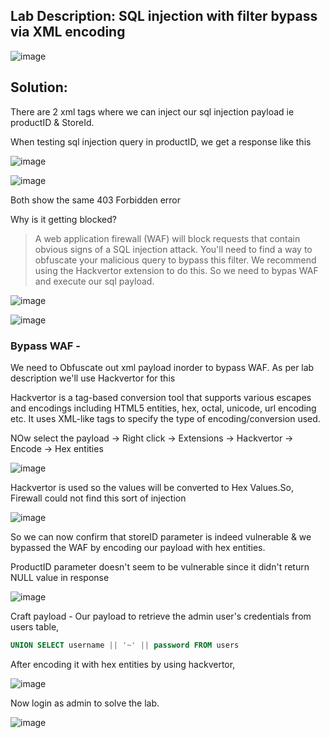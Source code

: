 ## Lab Description: SQL injection with filter bypass via XML encoding

![image](https://github.com/jayshah17/PortSwiggerLabs/assets/76842630/4279fb2e-55f5-499c-8936-fd612403ce58)

## Solution: 

There are 2 xml tags where we can inject our sql injection payload ie productID & StoreId. 

When testing sql injection query in productID, we get a response like this

![image](https://github.com/jayshah17/PortSwiggerLabs/assets/76842630/2a81365b-dbc0-4e01-bc7c-bd6e272d91c9)

![image](https://github.com/jayshah17/PortSwiggerLabs/assets/76842630/cd7b1d81-0beb-4fd3-b87b-7d2005960ab7)

Both show the same 403 Forbidden error

Why is it getting blocked?

> A web application firewall (WAF) will block requests that contain obvious signs of a SQL injection attack. You'll need to find a way to obfuscate your malicious query to bypass this filter. We recommend using the Hackvertor extension to do this. 
So we need to bypas WAF and execute our sql payload.

![image](https://github.com/jayshah17/PortSwiggerLabs/assets/76842630/c4d9c511-a832-40a1-b508-eba1d0728abf)

![image](https://github.com/jayshah17/PortSwiggerLabs/assets/76842630/d95a153c-7ae2-4239-967f-2a05cf5b7275)

### Bypass WAF -

We need to Obfuscate out xml payload inorder to bypass WAF. As per lab description we'll use Hackvertor for this

Hackvertor is a tag-based conversion tool that supports various escapes and encodings including HTML5 entities, hex, octal, unicode, url encoding etc. It uses XML-like tags to specify the type of encoding/conversion used.

NOw select the payload -> Right click -> Extensions -> Hackvertor -> Encode -> Hex entities

![image](https://github.com/jayshah17/PortSwiggerLabs/assets/76842630/5c8271d5-2df0-4290-a1fa-4d30aa05b560)

Hackvertor is used so the values will be converted to Hex Values.So, Firewall could not find this sort of injection 

![image](https://github.com/jayshah17/PortSwiggerLabs/assets/76842630/12b37402-d2ce-47bb-97a1-58923df24463)

So we can now confirm that storeID parameter is indeed vulnerable & we bypassed the WAF by encoding our payload with hex entities.

ProductID parameter doesn't seem to be vulnerable since it didn't return NULL value in response

![image](https://github.com/jayshah17/PortSwiggerLabs/assets/76842630/1ef0ccf2-a090-4b0a-bb63-a3ed73d743ee)

Craft payload -
Our payload to retrieve the admin user's credentials from users table,
```sql
UNION SELECT username || '~' || password FROM users
```
After encoding it with hex entities by using hackvertor,

![image](https://github.com/jayshah17/PortSwiggerLabs/assets/76842630/cbb24f76-479c-4dd1-a874-fbf137c069d3)

Now login as admin to solve the lab.

![image](https://github.com/jayshah17/PortSwiggerLabs/assets/76842630/3a99d5ce-300d-4289-bd8a-36158aa2148a)
